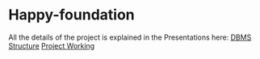 # Happy-foundation
All the details of the project is explained in the Presentations here:
<a href="https://github.com/JAgrit20/DonateWithUs/blob/master/DBMS_REPORT_NGO_WEBSITE.pdf" >DBMS Structure</a>
<a href="https://github.com/JAgrit20/DonateWithUs/blob/master/PL_PRESENTATION.pptx">Project Working </a>
